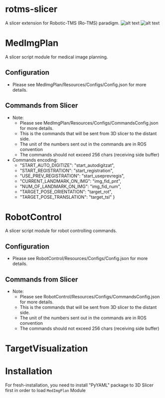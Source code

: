 # rotms-slicer
A slicer extension for Robotic-TMS (Ro-TMS) paradigm.
![alt text](https://github.com/bingogome/documents/blob/main/rotms-slicer/rotms-ui.png)
![alt text](https://github.com/bingogome/documents/blob/main/rotms-slicer/rotms-visual.png)
# MedImgPlan
A slicer script module for medical image planning. 

## Configuration
- Please see MedImgPlan/Resources/Configs/Config.json for more details.

## Commands from Slicer
- Note:
  - Please see MedImgPlan/Resources/Configs/CommandsConfig.json for more details.
  - This is the commands that will be sent from 3D slicer to the distant side.
  - The unit of the numbers sent out in the commands are in ROS convention
  - The commands should not exceed 256 chars (receiving side buffer)
- Commands encoding:
  - "START_AUTO_DIGITIZE": "start_autodigitzat",
  - "START_REGISTRATION": "start_registration",
  - "USE_PREV_REGISTRATION": "start_useprevregis",
  - "CURRENT_LANDMARK_ON_IMG": "img_fid_pnt",
  - "NUM_OF_LANDMARK_ON_IMG": "img_fid_num",
  - "TARGET_POSE_ORIENTATION": "target_rot",
  - "TARGET_POSE_TRANSLATION": "target_tsl"
}

# RobotControl
A slicer script module for robot controlling commands. 

## Configuration
- Please see RobotControl/Resources/Configs/Config.json for more details.

## Commands from Slicer
- Note:
  - Please see RobotControl/Resources/Configs/CommandsConfig.json for more details.
  - This is the commands that will be sent from 3D slicer to the distant side.
  - The unit of the numbers sent out in the commands are in ROS convention
  - The commands should not exceed 256 chars (receiving side buffer)

# TargetVisualization

# Installation
For fresh-installation, you need to install "PyYAML" package to 3D Slicer first in order to load `MedImgPlan` Module
